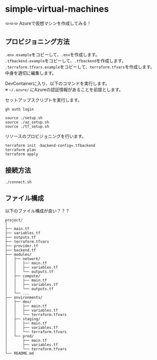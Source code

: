 # simple-virtual-machines

🫓🫓🫓 Azureで仮想マシンを作成してみる！  

## プロビジョニング方法

`.env.example`をコピーして、`.env`を作成します。  
`.tfbackend.example`をコピーして、`.tfbackend`を作成します。  
`.terraform.tfvars.example`をコピーして、`terraform.tfvars`を作成します。  
中身を適切に編集します。  

DevContainerに入り、以下のコマンドを実行します。  
※ `~/.azure/` にAzureの認証情報があることを前提とします。  

セットアップスクリプトを実行します。  

```shell
gh auth login

source ./setup.sh
source ./az_setup.sh
source ./tf_setup.sh
```

リソースのプロビジョニングを行います。  

```shell
terraform init -backend-config=.tfbackend
terraform plan
terraform apply
```

## 接続方法

```shell
./connect.sh
```

## ファイル構成

以下のファイル構成が良い？？？  

```files
project/
│
├── main.tf
├── variables.tf
├── outputs.tf
├── terraform.tfvars
├── provider.tf
├── backend.tf
├── modules/
│   ├── network/
│   │   ├── main.tf
│   │   ├── variables.tf
│   │   └── outputs.tf
│   ├── compute/
│   │   ├── main.tf
│   │   ├── variables.tf
│   │   └── outputs.tf
│   └── ...
├── environments/
│   ├── dev/
│   │   ├── main.tf
│   │   ├── variables.tf
│   │   └── terraform.tfvars
│   ├── staging/
│   │   ├── main.tf
│   │   ├── variables.tf
│   │   └── terraform.tfvars
│   └── prod/
│       ├── main.tf
│       ├── variables.tf
│       └── terraform.tfvars
└── README.md
```
